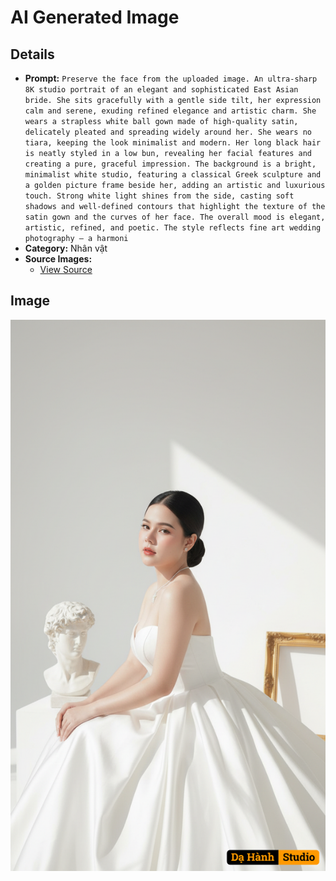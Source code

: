 # AI Generated Image

## Details
- **Prompt:** `Preserve the face from the uploaded image. An ultra-sharp 8K studio portrait of an elegant and sophisticated East Asian bride. She sits gracefully with a gentle side tilt, her expression calm and serene, exuding refined elegance and artistic charm. She wears a strapless white ball gown made of high-quality satin, delicately pleated and spreading widely around her. She wears no tiara, keeping the look minimalist and modern. Her long black hair is neatly styled in a low bun, revealing her facial features and creating a pure, graceful impression. The background is a bright, minimalist white studio, featuring a classical Greek sculpture and a golden picture frame beside her, adding an artistic and luxurious touch. Strong white light shines from the side, casting soft shadows and well-defined contours that highlight the texture of the satin gown and the curves of her face. The overall mood is elegant, artistic, refined, and poetic. The style reflects fine art wedding photography — a harmoni`
- **Category:** Nhân vật
- **Source Images:**
  - [View Source](https://raw.githubusercontent.com/lenzcomvth/ImageLibrary/main/Female.png)

## Image
![AI Generated Image](./image-2025-10-05T05-39-47-611Z-n052l.png)